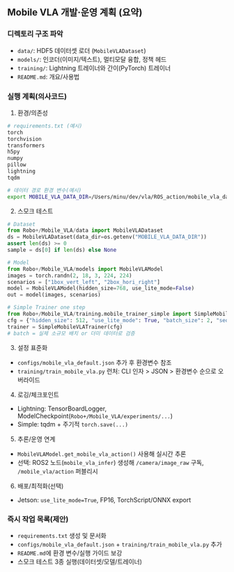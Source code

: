 ## Mobile VLA 개발·운영 계획 (요약)

### 디렉토리 구조 파악
- `data/`: HDF5 데이터셋 로더 (`MobileVLADataset`)
- `models/`: 인코더(이미지/텍스트), 멀티모달 융합, 정책 헤드
- `training/`: Lightning 트레이너와 간이(PyTorch) 트레이너
- `README.md`: 개요/사용법

### 실행 계획(의사코드)
1) 환경/의존성
```bash
# requirements.txt (예시)
torch
torchvision
transformers
h5py
numpy
pillow
lightning
tqdm

# 데이터 경로 환경 변수(예시)
export MOBILE_VLA_DATA_DIR=/Users/minu/dev/vla/ROS_action/mobile_vla_dataset
```

2) 스모크 테스트
```python
# Dataset
from Robo+/Mobile_VLA/data import MobileVLADataset
ds = MobileVLADataset(data_dir=os.getenv("MOBILE_VLA_DATA_DIR"))
assert len(ds) >= 0
sample = ds[0] if len(ds) else None

# Model
from Robo+/Mobile_VLA/models import MobileVLAModel
images = torch.randn(2, 18, 3, 224, 224)
scenarios = ["1box_vert_left", "2box_hori_right"]
model = MobileVLAModel(hidden_size=768, use_lite_mode=False)
out = model(images, scenarios)

# Simple Trainer one step
from Robo+/Mobile_VLA/training.mobile_trainer_simple import SimpleMobileVLATrainer
cfg = {"hidden_size": 512, "use_lite_mode": True, "batch_size": 2, "sequence_length": 18}
trainer = SimpleMobileVLATrainer(cfg)
# batch = 실제 소규모 배치 or 더미 데이터로 검증
```

3) 설정 표준화
- `configs/mobile_vla_default.json` 추가 후 환경변수 참조
- `training/train_mobile_vla.py` 런처: CLI 인자 > JSON > 환경변수 순으로 오버라이드

4) 로깅/체크포인트
- Lightning: TensorBoardLogger, ModelCheckpoint(`Robo+/Mobile_VLA/experiments/...`)
- Simple: tqdm + 주기적 `torch.save(...)`

5) 추론/운영 연계
- `MobileVLAModel.get_mobile_vla_action()` 사용해 실시간 추론
- 선택: ROS2 노드(`mobile_vla_infer`) 생성해 `/camera/image_raw` 구독, `/mobile_vla/action` 퍼블리시

6) 배포/최적화(선택)
- Jetson: `use_lite_mode=True`, FP16, TorchScript/ONNX export

### 즉시 작업 목록(제안)
- `requirements.txt` 생성 및 문서화
- `configs/mobile_vla_default.json` + `training/train_mobile_vla.py` 추가
- `README.md`에 환경 변수/실행 가이드 보강
- 스모크 테스트 3종 실행(데이터셋/모델/트레이너)


